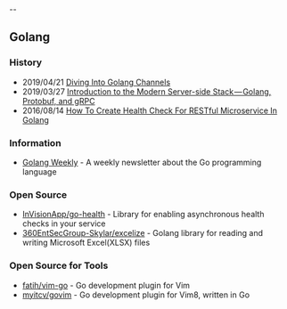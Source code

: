 
--
## Golang

### History
- 2019/04/21 [Diving Into Golang Channels](https://itnext.io/diving-into-golang-channels-e9e610d586e8)
- 2019/03/27 [Introduction to the Modern Server-side Stack — Golang, Protobuf, and gRPC](https://medium.com/velotio-perspectives/introduction-to-the-modern-server-side-stack-golang-protobuf-and-grpc-40407486568)
- 2016/08/14 [How To Create Health Check For RESTful Microservice In Golang](http://goinbigdata.com/how-to-create-health-check-for-restful-microservice-in-golang/)


### Information
- [Golang Weekly](https://golangweekly.com/) - A weekly newsletter about the Go programming language


### Open Source
- [InVisionApp/go-health](https://github.com/InVisionApp/go-health) - Library for enabling asynchronous health checks in your service
- [360EntSecGroup-Skylar/excelize](https://github.com/360EntSecGroup-Skylar/excelize) - Golang library for reading and writing Microsoft Excel(XLSX) files


### Open Source for Tools
- [fatih/vim-go](https://github.com/fatih/vim-go) - Go development plugin for Vim
- [myitcv/govim](https://github.com/myitcv/govim) -  Go development plugin for Vim8, written in Go
